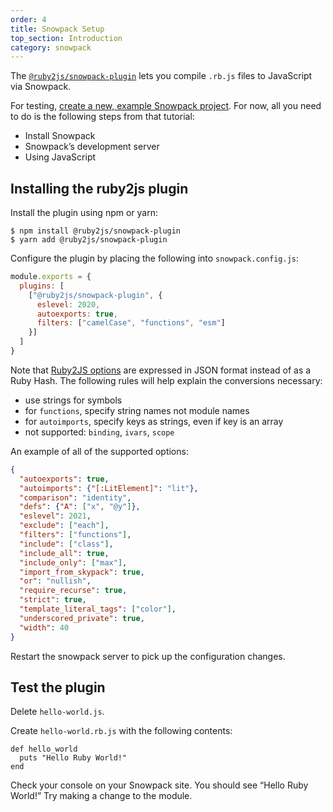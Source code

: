 ```yaml
---
order: 4
title: Snowpack Setup
top_section: Introduction
category: snowpack
---
```


The [`@ruby2js/snowpack-plugin`](https://github.com/ruby2js/ruby2js/tree/master/packages/snowpack-plugin)
lets you compile `.rb.js` files to JavaScript via Snowpack.

For testing, [create a new, example Snowpack project](https://www.snowpack.dev/tutorials/getting-started).
For now, all you need to do is the following steps from that tutorial:

 * Install Snowpack
 * Snowpack’s development server
 * Using JavaScript

## Installing the ruby2js plugin

Install the plugin using npm or yarn:

```
$ npm install @ruby2js/snowpack-plugin
$ yarn add @ruby2js/snowpack-plugin
```

Configure the plugin by placing the following into `snowpack.config.js`:

```js
module.exports = {
  plugins: [
    ["@ruby2js/snowpack-plugin", {
      eslevel: 2020,
      autoexports: true,
      filters: ["camelCase", "functions", "esm"]
    }]
  ]
}
```

Note that [Ruby2JS options](options) are expressed in JSON format instead of
as a Ruby Hash.  The following rules will help explain the conversions
necessary:

  * use strings for symbols
  * for `functions`, specify string names not module names
  * for `autoimports`, specify keys as strings, even if key is an array
  * not supported: `binding`, `ivars`, `scope`

An example of all of the supported options:

```json
{
  "autoexports": true,
  "autoimports": {"[:LitElement]": "lit"},
  "comparison": "identity",
  "defs": {"A": ["x", "@y"]},
  "eslevel": 2021,
  "exclude": ["each"],
  "filters": ["functions"],
  "include": ["class"],
  "include_all": true,
  "include_only": ["max"],
  "import_from_skypack": true,
  "or": "nullish",
  "require_recurse": true,
  "strict": true,
  "template_literal_tags": ["color"],
  "underscored_private": true,
  "width": 40
}
```

Restart the snowpack server to pick up the configuration changes.

## Test the plugin

Delete `hello-world.js`.

Create `hello-world.rb.js` with the following contents:

```
def hello_world
  puts "Hello Ruby World!"
end
```

Check your console on your Snowpack site. You should see “Hello Ruby World!”
Try making a change to the module. 
